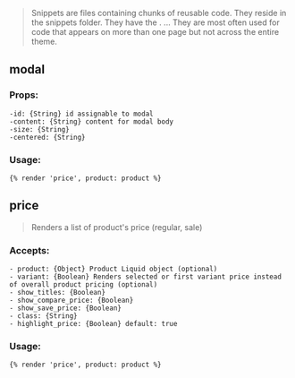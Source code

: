 >Snippets are files containing chunks of reusable code. They reside in the snippets folder. They have the . ... They are most often used for code that appears on more than one page but not across the entire theme.

## modal
### Props:
    -id: {String} id assignable to modal
    -content: {String} content for modal body
    -size: {String}
    -centered: {String}
### Usage:
    {% render 'price', product: product %}

## price
> Renders a list of product's price (regular, sale)

### Accepts:
    - product: {Object} Product Liquid object (optional)
    - variant: {Boolean} Renders selected or first variant price instead of overall product pricing (optional)
    - show_titles: {Boolean}
    - show_compare_price: {Boolean}
    - show_save_price: {Boolean}
    - class: {String}
    - highlight_price: {Boolean} default: true

###  Usage:
    {% render 'price', product: product %}
